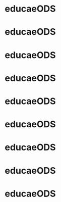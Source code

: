 # educaeODS
# educaeODS
# educaeODS
# educaeODS
# educaeODS
# educaeODS
# educaeODS
# educaeODS
# educaeODS
